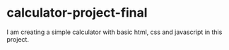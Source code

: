 # calculator-project-final
I am creating a simple calculator with basic html, css and javascript in this project.
